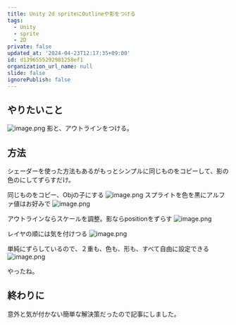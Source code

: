 ```yaml
---
title: Unity 2d spriteにOutlineや影をつける
tags:
  - Unity
  - sprite
  - 2D
private: false
updated_at: '2024-04-23T12:17:35+09:00'
id: d1396555292981258ef1
organization_url_name: null
slide: false
ignorePublish: false
---
```

## やりたいこと
![image.png](https://qiita-image-store.s3.ap-northeast-1.amazonaws.com/0/2294598/ec123881-f81a-98f4-3052-f6a8d3f71253.png)
影と、アウトラインをつける。


## 方法
シェーダーを使った方法もあるがもっとシンプルに同じものをコピーして、影の色のにしてずらすだけ。

同じものをコピー、Objの子にする
![image.png](https://qiita-image-store.s3.ap-northeast-1.amazonaws.com/0/2294598/d64a7291-c8c3-d999-2ea8-27d24f0f4c37.png)
スプライトを色を黒にアルファ値はお好みで
![image.png](https://qiita-image-store.s3.ap-northeast-1.amazonaws.com/0/2294598/6a676940-7598-a7c7-597e-87df1569719e.png)

アウトラインならスケールを調整。影ならpositionをずらす
![image.png](https://qiita-image-store.s3.ap-northeast-1.amazonaws.com/0/2294598/750ba71e-c58e-b929-1b26-459683f9e124.png)

レイヤの順には気を付けつる
![image.png](https://qiita-image-store.s3.ap-northeast-1.amazonaws.com/0/2294598/bf61d9d5-560c-4ea1-c1e7-e51566329e5f.png)

単純にずらしているので、２重も、色も、形も、すべて自由に設定できる
![image.png](https://qiita-image-store.s3.ap-northeast-1.amazonaws.com/0/2294598/1c4a747e-d8cd-dbc8-d82c-8574e0a2ced3.png)

やったね。

## 終わりに
意外と気が付かない簡単な解決策だったので記事にしました。
